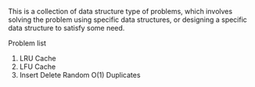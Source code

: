 This is a collection of data structure type of problems, which involves
solving the problem using specific data structures, or designing 
a specific data structure to satisfy some need.

Problem list
1. LRU Cache
2. LFU Cache
3. Insert Delete Random O(1) Duplicates
